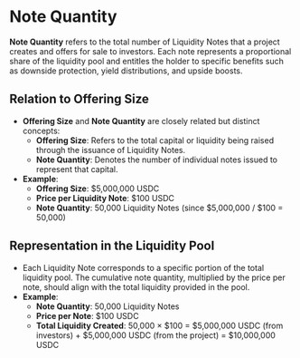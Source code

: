 # Note Quantity

**Note Quantity** refers to the total number of Liquidity Notes that a project creates and offers for sale to investors. Each note represents a proportional share of the liquidity pool and entitles the holder to specific benefits such as downside protection, yield distributions, and upside boosts.



## **Relation to Offering Size**

* **Offering Size** and **Note Quantity** are closely related but distinct concepts:
  * **Offering Size**: Refers to the total capital or liquidity being raised through the issuance of Liquidity Notes.
  * **Note Quantity**: Denotes the number of individual notes issued to represent that capital.
* **Example**:
  * **Offering Size**: $5,000,000 USDC
  * **Price per Liquidity Note**: $100 USDC
  * **Note Quantity**: 50,000 Liquidity Notes (since $5,000,000 / $100 = 50,000)

## **Representation in the Liquidity Pool**

* Each Liquidity Note corresponds to a specific portion of the total liquidity pool. The cumulative note quantity, multiplied by the price per note, should align with the total liquidity provided in the pool.
* **Example**:
  * **Note Quantity**: 50,000 Liquidity Notes
  * **Price per Note**: $100 USDC
  * **Total Liquidity Created**: 50,000 × $100 = $5,000,000 USDC (from investors) + $5,000,000 USDC (from the project) = $10,000,000 USDC
